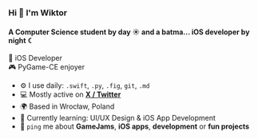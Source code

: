 ### Hi 👋 I'm Wiktor 

#### A Computer Science student by day ☀︎ and a batma... iOS developer by night ☾

📱 iOS Developer  
🎮 PyGame-CE enjoyer  

- ⚙️ I use daily: `.swift`, `.py`, `.fig`, `git`, `.md`
- 💻 Mostly active on [**X / Twitter**](https://x.com/WiktorBree)
- 🌍 Based in Wrocław, Poland
- 🧠 Currently learning: UI/UX Design & iOS App Development
- 💬 `ping` me about **GameJams**, **iOS apps**, **development** or **fun projects**

